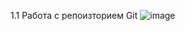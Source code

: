 1.1   Работа с репоизторием Git
![image](https://github.com/user-attachments/assets/8c3f5bd8-e4fc-436c-8b62-62f004f007bb)

